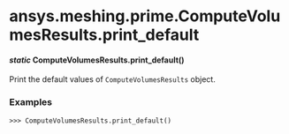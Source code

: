 # ansys.meshing.prime.ComputeVolumesResults.print_default



#### *static* ComputeVolumesResults.print_default()

Print the default values of `ComputeVolumesResults` object.

### Examples

```pycon
>>> ComputeVolumesResults.print_default()
```

<!-- !! processed by numpydoc !! -->
